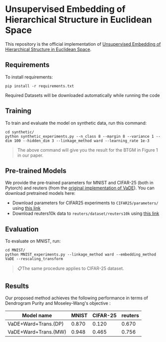 
# Unsupervised Embedding of Hierarchical Structure in Euclidean Space

This repository is the official implementation of [Unsupervised Embedding of Hierarchical Structure in Euclidean Space](https://arxiv.org). 


## Requirements

To install requirements:

```setup
pip install -r requirements.txt
```

Required Datasets will be downloaded automatically while running the code

## Training

To train and evaluate the model on synthetic data, run this command:

```
cd synthetic/
python synthetic_experiments.py --n_class 8 --margin 8 --variance 1 --dim 100 --hidden_dim 3 --linkage_method ward --learning_rate 1e-3
```

> The above command will give you the result for the BTGM in Figure 1 in our paper. 

## Pre-trained Models

We provide the pre-trained parameters for MNIST and CIFAR-25 (both in Pytorch) and reuters (from the [original implementation of VaDE](https://github.com/slim1017/VaDE)). You can download pretrained models here:

- Download parameters for CIFAR25 experiments to `CIFAR25/parameters/` using [this link](https://drive.google.com/file/d/1QljVdElZtRAM9b6kLqjCDUUeWETQ8u7a/view?usp=sharing) <br>
- Download reuters10k data to `reuters/dataset/reuters10k` using [this link](https://drive.google.com/file/d/13o7XuyqtzqJD8V7OcAZdIWfKo8GmZB-B/view?usp=sharing) <br>


## Evaluation

To evaluate on MNIST, run:

```
cd MNIST/
python MNIST_experiments.py --linkage_method ward --embedding_method VaDE --rescaling_transform
```

> 📋The same procedure applies to CIFAR-25 dataset.


## Results

Our proposed method achieves the following performance in terms of Dendrogram Purity and Moseley-Wang's objective :


| Model name         |      MNIST      |    CIFAR-25    |     reuters     |
| ------------------ |---------------- | -------------- | --------------- |
| VaDE+Ward+Trans.(DP)|      0.870      |     0.120      |      0.670      |
| VaDE+Ward+Trans.(MW)|      0.948      |     0.465      |      0.756      |

